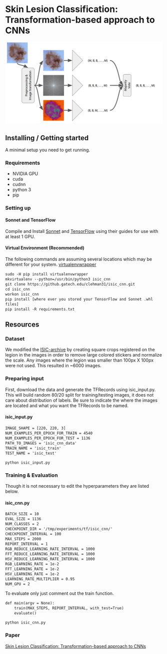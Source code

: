 # Skin Lesion Classification: Transformation-based approach to CNNs

<p align="center">
<img src=".images/flow.png">
</p>

## Installing / Getting started
A minimal setup you need to get running.

### Requirements
- NVIDIA GPU 
- cuda 
- cudnn
- python 3
- pip

### Setting up

#### Sonnet and TensorFlow
Compile and Install [Sonnet](https://github.com/deepmind/sonnet/#installation-instructions) and [TensorFlow](https://www.tensorflow.org/install/) using their guides for use with at least 1 GPU.

#### Virtual Environment (Recommended)
The following commands are assuming several locations which may be different for your system.
[virtualenvwrapper](http://virtualenvwrapper.readthedocs.io/en/latest/index.html)

```shell
sudo -H pip install virtualenvwrapper
mkvirtualenv --python=/usr/bin/python3 isic_cnn
git clone https://github.gatech.edu/clehman31/isic_cnn.git
cd isic_cnn
workon isic_cnn
pip install [where ever you stored your TensorFlow and Sonnet .whl files]
pip install -R requirements.txt
``` 

## Resources

### Dataset
We modified the [ISIC-archive](https://isic-archive.com/) by creating square crops registered on the legion in the images in order to remove large colored stickers and normalize the scale. Any images where the legion was smaller than 100px X 100px were not used. This resulted in ~6000 images.

### Preparing input
First, download the data and generate the TFRecords using isic_input.py.  This will build random 80/20 split for training/testing images, it does not care about distribution of labels. Be sure to indicate the where the images are located and what you want the TFRecords to be named.

#### isic_input.py

```python3
IMAGE_SHAPE = [220, 220, 3]
NUM_EXAMPLES_PER_EPOCH_FOR_TRAIN = 4540
NUM_EXAMPLES_PER_EPOCH_FOR_TEST = 1136
PATH_TO_IMAGES = 'isic_cnn_data'
TRAIN_NAME = 'isic_train'
TEST_NAME = 'isic_test'
```

```shell
python isic_input.py
```


### Training & Evaluation
Though it is not necessary to edit the hyperparameters they are listed below.

#### isic_cnn.py

```python3
BATCH_SIZE = 10
EVAL_SIZE = 1136
NUM_CLASSES = 2
CHECKPOINT_DIR = '/tmp/experiments/tf/isic_cnn/'
CHECKPOINT_INTERVAL = 100
MAX_STEPS = 2000
REPORT_INTERVAL = 1
RGB_REDUCE_LEARNING_RATE_INTERVAL = 1000
FFT_REDUCE_LEARNING_RATE_INTERVAL = 1000
HSV_REDUCE_LEARNING_RATE_INTERVAL = 1000
RGB_LEARNING_RATE = 1e-2
FFT_LEARNING_RATE = 1e-2
HSV_LEARNING_RATE = 1e-2
LEARNING_RATE_MULTIPLIER = 0.95
NUM_GPU = 2
```

To evaluate only just comment out the train function.
```python3
def main(argv = None):
    train(MAX_STEPS, REPORT_INTERVAL, with_test=True)
    evaluate()
```

```shell
python isic_cnn.py
```

### Paper

[Skin Lesion Classification: Transformation-based approach to CNNs](http://ghassanalregib.com/)




